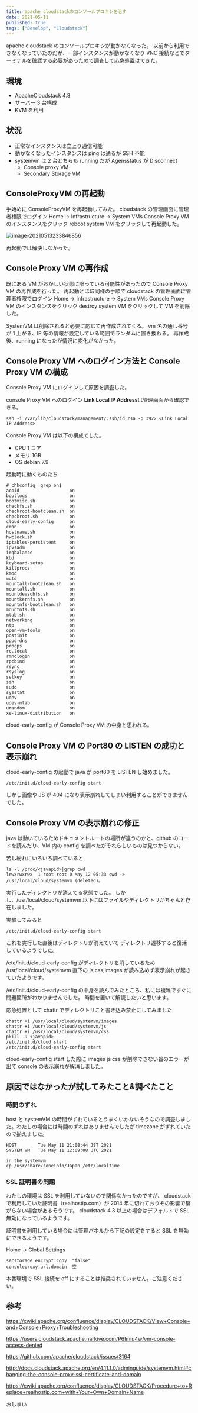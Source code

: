 ```yaml
---
title: apache cloudstackのコンソールプロキシを治す
date: 2021-05-11
published: true
tags: ["Develop", "Cloudstack"]
---
```


apache cloudstack のコンソールプロキシが動かなくなった。
以前から利用できなくなっていたのだが、一部インスタンスが動かなくなり
VNC 接続などでターミナルを確認する必要があったので調査して応急処置はできた。

## 環境

- ApacheCloudstack 4.8
- サーバー 3 台構成
- KVM を利用

## 状況

- 正常なインスタンスは立上り通信可能
- 動かなくなったインスタンスは ping は通るが SSH 不能
- systemvm は 2 台どちらも running だが Agensstatus が Disconnect
  - Console proxy VM
  - Secondary Storage VM

## ConsoleProxyVM の再起動

手始めに ConsoleProxyVM を再起動してみた。
cloudstack の管理画面に管理者権限でログイン
Home -> Infrastructure -> System VMs
Console Proxy VM のインスタンスをクリック reboot system VM をクリックして再起動した。

![image-20210513233846856](../image/p15/image-20210513233846856.png)

再起動では解決しなかった。

## Console Proxy VM の再作成

既にある VM がおかしい状態に陥っている可能性があったので
Console Proxy VM の再作成を行った。
再起動とほぼ同様の手順で
cloudstack の管理画面に管理者権限でログイン
Home -> Infrastructure -> System VMs
Console Proxy VM のインスタンスをクリック destroy system VM をクリックして VM を削除した。

SystemVM は削除されると必要に応じて再作成されてくる。
vm 名の通し番号が 1 上がる、IP 等の情報が設定している範囲でランダムに置き換わる。
再作成後、running になったが情況に変化がなかった。

## Console Proxy VM へのログイン方法と Console Proxy VM の構成

Console Proxy VM にログインして原因を調査した。

console Proxy VM へのログイン
**Link Local IP Address**は管理画面から確認できる。

```shell
ssh -i /var/lib/cloudstack/management/.ssh/id_rsa -p 3922 <Link Local IP Address>
```

Console Proxy VM は以下の構成でした。

- CPU 1 コア
- メモリ 1GB
- OS debian 7.9

起動時に動くものたち

```shell
# chkconfig |grep on$
acpid                   on
bootlogs                on
bootmisc.sh             on
checkfs.sh              on
checkroot-bootclean.sh  on
checkroot.sh            on
cloud-early-config      on
cron                    on
hostname.sh             on
hwclock.sh              on
iptables-persistent     on
ipvsadm                 on
irqbalance              on
kbd                     on
keyboard-setup          on
killprocs               on
kmod                    on
motd                    on
mountall-bootclean.sh   on
mountall.sh             on
mountdevsubfs.sh        on
mountkernfs.sh          on
mountnfs-bootclean.sh   on
mountnfs.sh             on
mtab.sh                 on
networking              on
ntp                     on
open-vm-tools           on
postinit                on
pppd-dns                on
procps                  on
rc.local                on
rmnologin               on
rpcbind                 on
rsync                   on
rsyslog                 on
setkey                  on
ssh                     on
sudo                    on
sysstat                 on
udev                    on
udev-mtab               on
urandom                 on
xe-linux-distribution   on
```

cloud-early-config が Console Proxy VM の中身と思われる。

## Console Proxy VM の Port80 の LISTEN の成功と表示崩れ

cloud-early-config の起動で java が port80 を LISTEN し始めました。

```shell
/etc/init.d/cloud-early-config start
```

しかし画像や JS が 404 になり表示崩れしてしまい利用することができませんでした。

## Console Proxy VM の表示崩れの修正

java は動いているためドキュメントルートの場所が違うのかと、github のコードを読んだり、VM 内の config を調べたがそれらしいものは見つからない。

苦し紛れにいろいろ調べていると

```shell
ls -l /proc/<javapid>|grep cwd
lrwxrwxrwx  1 root root 0 May 12 05:33 cwd -> /usr/local/cloud/systemvm (deleted)。
```

実行したディレクトリが消えてる状態でした。
しかし、/usr/local/cloud/systemvm 以下にはファイルやディレクトリがちゃんと存在しました。

実験してみると

```shell
/etc/init.d/cloud-early-config start
```

これを実行した直後はディレクトリが消えていて
ディレクトリ遷移すると復活しているようでした。

/etc/init.d/cloud-early-config がディレクトリを消しているため /usr/local/cloud/systemvm 直下の js,css,images が読み込めず表示崩れが起きていたようです。

/etc/init.d/cloud-early-config の中身を読んでみたところ、私には複雑ですぐに問題箇所がわかりませんでした。
時間を置いて解読したいと思います。

応急処置として chattr でディレクトリこと書き込み禁止にしてみました

```shell
chattr +i /usr/local/cloud/systemvm/images
chattr +i /usr/local/cloud/systemvm/js
chattr +i /usr/local/cloud/systemvm/css
pkill -9 <javapid>
/etc/init.d/cloud start
/etc/init.d/cloud-early-config start

```

cloud-early-config start した際に images js css が削除できない旨のエラーが出て
console の表示崩れが解消しました。

## 原因ではなかったが試してみたこと&調べたこと

### 時間のずれ

host と systemVM の時間がずれているとうまくいかないそうなので調査しました。わたしの場合には時間のずれはありませんでしたが timezone がずれていたので揃えました。

```shell
HOST 		Tue May 11 21:08:44 JST 2021
SYSTEM VM 	Tue May 11 12:09:08 UTC 2021
```

```shell
in the systemvm
cp /usr/share/zoneinfo/Japan /etc/localtime
```

### SSL 証明書の問題

わたしの環境は SSL を利用していないので関係なかったのですが、
cloudstack で利用していた証明書（realhostip.com）が 2014 年に切れておりその影響で繋がらない場合があるそうです。
cloudstack 4.3 以上の場合はデフォルトで SSL 無効になっているようです。

証明書を利用している場合には管理パネルから下記の設定をすると SSL を無効にできるようです。

Home -> Global Settings

```shell
secstorage.encrypt.copy  "false"
consoleproxy.url.domain  空
```

本番環境で SSL 接続を off にすることは推奨されていません。ご注意ください。

## 参考

https://cwiki.apache.org/confluence/display/CLOUDSTACK/View+Console+and+Console+Proxy+Troubleshooting

https://users.cloudstack.apache.narkive.com/P6Imiu4w/vm-console-access-denied

https://github.com/apache/cloudstack/issues/3164

http://docs.cloudstack.apache.org/en/4.11.1.0/adminguide/systemvm.html#changing-the-console-proxy-ssl-certificate-and-domain

https://cwiki.apache.org/confluence/display/CLOUDSTACK/Procedure+to+Replace+realhostip.com+with+Your+Own+Domain+Name

おしまい
